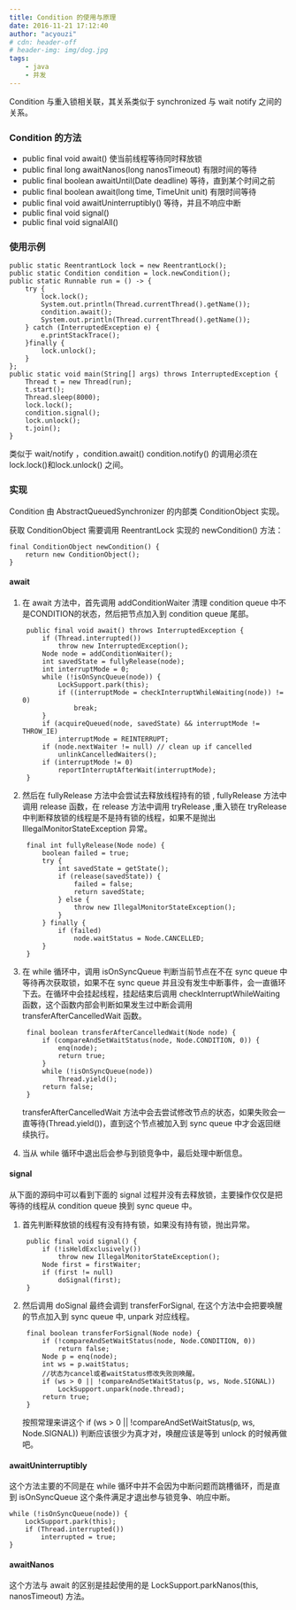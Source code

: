 ```yaml
---
title: Condition 的使用与原理
date: 2016-11-21 17:12:40
author: "acyouzi"
# cdn: header-off
# header-img: img/dog.jpg
tags:
	- java
	- 并发
---
```


Condition 与重入锁相关联，其关系类似于 synchronized 与 wait notify 之间的关系。

### Condition 的方法
* public final void await() 使当前线程等待同时释放锁 
* public final long awaitNanos(long nanosTimeout) 有限时间的等待
* public final boolean awaitUntil(Date deadline) 等待，直到某个时间之前
* public final boolean await(long time, TimeUnit unit) 有限时间等待
* public final void awaitUninterruptibly() 等待，并且不响应中断
* public final void signal()
* public final void signalAll()

### 使用示例

    public static ReentrantLock lock = new ReentrantLock();
    public static Condition condition = lock.newCondition();
    public static Runnable run = () -> {
        try {
            lock.lock();
            System.out.println(Thread.currentThread().getName());
            condition.await();
            System.out.println(Thread.currentThread().getName());
        } catch (InterruptedException e) {
            e.printStackTrace();
        }finally {
            lock.unlock();
        }
    };
    public static void main(String[] args) throws InterruptedException {
        Thread t = new Thread(run);
        t.start();
        Thread.sleep(8000);
        lock.lock();
        condition.signal();
        lock.unlock();
        t.join();
    }

类似于 wait/notify ，condition.await() condition.notify() 的调用必须在lock.lock()和lock.unlock() 之间。

### 实现
Condition 由 AbstractQueuedSynchronizer 的内部类 ConditionObject 实现。

获取 ConditionObject 需要调用 ReentrantLock 实现的 newCondition() 方法：

    final ConditionObject newCondition() {
        return new ConditionObject();
    }

#### await 
1. 在 await 方法中，首先调用 addConditionWaiter 清理 condition queue 中不是CONDITION的状态，然后把节点加入到 condition queue 尾部。

        public final void await() throws InterruptedException {
            if (Thread.interrupted())
                throw new InterruptedException();
            Node node = addConditionWaiter();
            int savedState = fullyRelease(node);
            int interruptMode = 0;
            while (!isOnSyncQueue(node)) {
                LockSupport.park(this);
                if ((interruptMode = checkInterruptWhileWaiting(node)) != 0)
                    break;
            }
            if (acquireQueued(node, savedState) && interruptMode != THROW_IE)
                interruptMode = REINTERRUPT;
            if (node.nextWaiter != null) // clean up if cancelled
                unlinkCancelledWaiters();
            if (interruptMode != 0)
                reportInterruptAfterWait(interruptMode);
        }

2. 然后在 fullyRelease 方法中会尝试去释放线程持有的锁 , fullyRelease 方法中调用 release 函数，在 release 方法中调用 tryRelease ,重入锁在 tryRelease 中判断释放锁的线程是不是持有锁的线程，如果不是抛出 IllegalMonitorStateException 异常。

        final int fullyRelease(Node node) {
            boolean failed = true;
            try {
                int savedState = getState();
                if (release(savedState)) {
                    failed = false;
                    return savedState;
                } else {
                    throw new IllegalMonitorStateException();
                }
            } finally {
                if (failed)
                    node.waitStatus = Node.CANCELLED;
            }
        }

3. 在 while 循环中，调用 isOnSyncQueue 判断当前节点在不在 sync queue 中等待再次获取锁，如果不在 sync queue 并且没有发生中断事件，会一直循环下去。在循环中会挂起线程，挂起结束后调用 checkInterruptWhileWaiting 函数，这个函数内部会判断如果发生过中断会调用 transferAfterCancelledWait 函数。

        final boolean transferAfterCancelledWait(Node node) {
            if (compareAndSetWaitStatus(node, Node.CONDITION, 0)) {
                enq(node);
                return true;
            }
            while (!isOnSyncQueue(node))
                Thread.yield();
            return false;
        }

    transferAfterCancelledWait 方法中会去尝试修改节点的状态，如果失败会一直等待(Thread.yield())，直到这个节点被加入到 sync queue 中才会返回继续执行。 

4. 当从 while 循环中退出后会参与到锁竞争中，最后处理中断信息。

#### signal
从下面的源码中可以看到下面的 signal 过程并没有去释放锁，主要操作仅仅是把等待的线程从 condition queue 换到 sync queue 中。

1. 首先判断释放锁的线程有没有持有锁，如果没有持有锁，抛出异常。

        public final void signal() {
            if (!isHeldExclusively())
                throw new IllegalMonitorStateException();
            Node first = firstWaiter;
            if (first != null)
                doSignal(first);
        }

2. 然后调用 doSignal 最终会调到 transferForSignal, 在这个方法中会把要唤醒的节点加入到 sync queue 中, unpark 对应线程。

        final boolean transferForSignal(Node node) {
            if (!compareAndSetWaitStatus(node, Node.CONDITION, 0))
                return false;
            Node p = enq(node);
            int ws = p.waitStatus;
            //状态为cancel或者waitStatus修改失败则唤醒。
            if (ws > 0 || !compareAndSetWaitStatus(p, ws, Node.SIGNAL))
                LockSupport.unpark(node.thread);
            return true;
        }

    按照常理来讲这个 if (ws > 0 || !compareAndSetWaitStatus(p, ws, Node.SIGNAL)) 判断应该很少为真才对，唤醒应该是等到 unlock 的时候再做吧。

#### awaitUninterruptibly 
这个方法主要的不同是在 while 循环中并不会因为中断问题而跳槽循环，而是直到 isOnSyncQueue 这个条件满足才退出参与锁竞争、响应中断。

    while (!isOnSyncQueue(node)) {
        LockSupport.park(this);
        if (Thread.interrupted())
            interrupted = true;
    }

#### awaitNanos
这个方法与 await 的区别是挂起使用的是 LockSupport.parkNanos(this, nanosTimeout) 方法。



